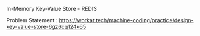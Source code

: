 In-Memory Key-Value Store - REDIS

Problem Statement : https://workat.tech/machine-coding/practice/design-key-value-store-6gz6cq124k65
